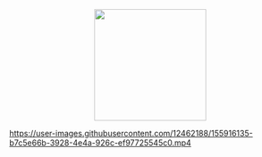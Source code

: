 <div align="center">
  <img width="200" src="https://user-images.githubusercontent.com/12462188/155914771-bb32e9f2-7c8e-4312-8950-2b03369b1248.png">
</div>




https://user-images.githubusercontent.com/12462188/155916135-b7c5e66b-3928-4e4a-926c-ef97725545c0.mp4

